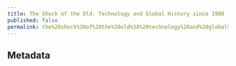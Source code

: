 ```yaml
---
title: The Shock of the Old: Technology and Global History since 1900
published: false
permalink: the%20shock%20of%20the%20old%3A%20technology%20and%20global%20history%20since%201900
---
```


## Metadata

###